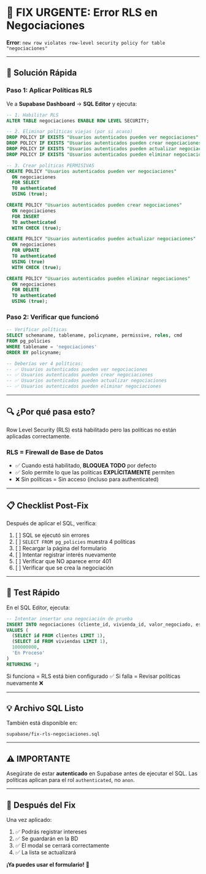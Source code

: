 # 🔧 FIX URGENTE: Error RLS en Negociaciones

**Error**: `new row violates row-level security policy for table "negociaciones"`

---

## 🎯 Solución Rápida

### Paso 1: Aplicar Políticas RLS

Ve a **Supabase Dashboard** → **SQL Editor** y ejecuta:

```sql
-- 1. Habilitar RLS
ALTER TABLE negociaciones ENABLE ROW LEVEL SECURITY;

-- 2. Eliminar políticas viejas (por si acaso)
DROP POLICY IF EXISTS "Usuarios autenticados pueden ver negociaciones" ON negociaciones;
DROP POLICY IF EXISTS "Usuarios autenticados pueden crear negociaciones" ON negociaciones;
DROP POLICY IF EXISTS "Usuarios autenticados pueden actualizar negociaciones" ON negociaciones;
DROP POLICY IF EXISTS "Usuarios autenticados pueden eliminar negociaciones" ON negociaciones;

-- 3. Crear políticas PERMISIVAS
CREATE POLICY "Usuarios autenticados pueden ver negociaciones"
  ON negociaciones
  FOR SELECT
  TO authenticated
  USING (true);

CREATE POLICY "Usuarios autenticados pueden crear negociaciones"
  ON negociaciones
  FOR INSERT
  TO authenticated
  WITH CHECK (true);

CREATE POLICY "Usuarios autenticados pueden actualizar negociaciones"
  ON negociaciones
  FOR UPDATE
  TO authenticated
  USING (true)
  WITH CHECK (true);

CREATE POLICY "Usuarios autenticados pueden eliminar negociaciones"
  ON negociaciones
  FOR DELETE
  TO authenticated
  USING (true);
```

### Paso 2: Verificar que funcionó

```sql
-- Verificar políticas
SELECT schemaname, tablename, policyname, permissive, roles, cmd
FROM pg_policies
WHERE tablename = 'negociaciones'
ORDER BY policyname;

-- Deberías ver 4 políticas:
-- ✅ Usuarios autenticados pueden ver negociaciones
-- ✅ Usuarios autenticados pueden crear negociaciones
-- ✅ Usuarios autenticados pueden actualizar negociaciones
-- ✅ Usuarios autenticados pueden eliminar negociaciones
```

---

## 🔍 ¿Por qué pasa esto?

Row Level Security (RLS) está habilitado pero las políticas no están aplicadas correctamente.

### RLS = Firewall de Base de Datos
- ✅ Cuando está habilitado, **BLOQUEA TODO** por defecto
- ✅ Solo permite lo que las políticas **EXPLÍCITAMENTE** permiten
- ❌ Sin políticas = Sin acceso (incluso para authenticated)

---

## 📋 Checklist Post-Fix

Después de aplicar el SQL, verifica:

1. [ ] SQL se ejecutó sin errores
2. [ ] `SELECT FROM pg_policies` muestra 4 políticas
3. [ ] Recargar la página del formulario
4. [ ] Intentar registrar interés nuevamente
5. [ ] Verificar que NO aparece error 401
6. [ ] Verificar que se crea la negociación

---

## 🧪 Test Rápido

En el SQL Editor, ejecuta:

```sql
-- Intentar insertar una negociación de prueba
INSERT INTO negociaciones (cliente_id, vivienda_id, valor_negociado, estado)
VALUES (
  (SELECT id FROM clientes LIMIT 1),
  (SELECT id FROM viviendas LIMIT 1),
  100000000,
  'En Proceso'
)
RETURNING *;
```

Si funciona = RLS está bien configurado ✅
Si falla = Revisar políticas nuevamente ❌

---

## 💡 Archivo SQL Listo

También está disponible en:
```
supabase/fix-rls-negociaciones.sql
```

---

## ⚠️ IMPORTANTE

Asegúrate de estar **autenticado** en Supabase antes de ejecutar el SQL. Las políticas aplican para el rol `authenticated`, no `anon`.

---

## 🚀 Después del Fix

Una vez aplicado:
1. ✅ Podrás registrar intereses
2. ✅ Se guardarán en la BD
3. ✅ El modal se cerrará correctamente
4. ✅ La lista se actualizará

**¡Ya puedes usar el formulario!** 🎉
